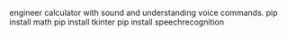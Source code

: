 engineer calculator with sound and understanding voice commands.
pip install math
pip install tkinter
pip install speechrecognition
